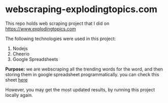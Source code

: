 # webscraping-explodingtopics.com

This repo holds web scraping project   that I did on https://www.explodingtopics.com

The following technologies were used in this project:

 1. Nodejs
 2. Cheerio
 3. Google Spreadsheets
 
 **Purpose:**
 we are webscraping all the trending words for the word, and then storing them in google spreadsheet programmatically. you can check this sheet [here](https://docs.google.com/spreadsheets/d/1IFm6KIGi6Pt96uMB3L7lrRjq-cRzzxg-q8RRGMIg8aI/edit#gid=0)

However, you may get the most updated results, by running this project locally again. 
